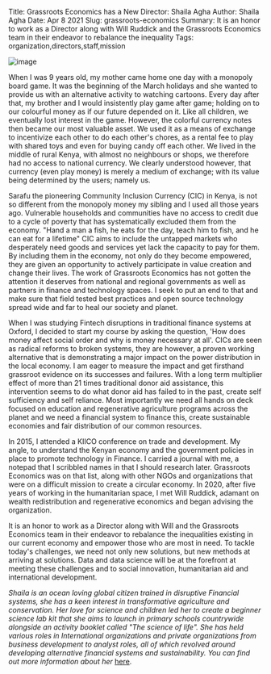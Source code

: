 Title: Grassroots Economics has a New Director: Shaila Agha
Author: Shaila Agha
Date: Apr 8 2021
Slug: grassroots-economics
Summary: It is an honor to work as a Director along with Will Ruddick and the Grassroots Economics team in their endeavor to rebalance the inequality
Tags: organization,directors,staff,mission

![image](images/blog/grassroots-economics1.webp)

When I was 9 years old, my mother came home one day with a monopoly
board game. It was the beginning of the March holidays and she wanted to
provide us with an alternative activity to watching cartoons. Every day
after that, my brother and I would insistently play game after game;
holding on to our colourful money as if our future depended on it. Like
all children, we eventually lost interest in the game. However, the
colorful currency notes then became our most valuable asset. We used it
as a means of exchange to incentivize each other to do each other's
chores, as a rental fee to play with shared toys and even for buying
candy off each other. We lived in the middle of rural Kenya, with almost
no neighbours or shops, we therefore had no access to national currency.
We clearly understood however, that currency (even play money) is merely
a medium of exchange; with its value being determined by the users;
namely us.

Sarafu the pioneering Community Inclusion Currency (CIC) in Kenya, is
not so different from the monopoly money my sibling and I used all those
years ago. Vulnerable households and communities have no access to
credit due to a cycle of poverty that has systematically excluded them
from the economy. "Hand a man a fish, he eats for the day, teach him to
fish, and he can eat for a lifetime" CIC aims to include the untapped
markets who desperately need goods and services yet lack the capacity to
pay for them. By including them in the economy, not only do they become
empowered, they are given an opportunity to actively participate in
value creation and change their lives. The work of Grassroots Economics
has not gotten the attention it deserves from national and regional
governments as well as partners in finance and technology spaces. I seek
to put an end to that and make sure that field tested best practices and
open source technology spread wide and far to heal our society and
planet.

When I was studying Fintech disruptions in traditional finance systems
at Oxford, I decided to start my course by asking the question, 'How
does money affect social order and why is money necessary at all'. CICs
are seen as radical reforms to broken systems, they are however, a
proven working alternative that is demonstrating a major impact on the
power distribution in the local economy. I am eager to measure the
impact and get firsthand grassroot evidence on its successes and
failures. With a long term multiplier effect of more than 21 times
traditional donor aid assistance, this intervention seems to do what
donor aid has failed to in the past, create self sufficiency and self
reliance. Most importantly we need all hands on deck focused on
education and regenerative agriculture programs across the planet and we
need a financial system to finance this, create sustainable economies
and fair distribution of our common resources.

In 2015, I attended a KIICO conference on trade and development. My
angle, to understand the Kenyan economy and the government policies in
place to promote technology in Finance. I carried a journal with me, a
notepad that I scribbled names in that I should research later.
Grassroots Economics was on that list, along with other NGOs and
organizations that were on a difficult mission to create a circular
economy. In 2020, after five years of working in the humanitarian space,
I met Will Ruddick, adamant on wealth redistribution and regenerative
economics and began advising the organization.

It is an honor to work as a Director along with Will and the Grassroots
Economics team in their endeavor to rebalance the inequalities existing
in our current economy and empower those who are most in need. To tackle
today's challenges, we need not only new solutions, but new methods at
arriving at solutions. Data and data science will be at the forefront at
meeting these challenges and to social innovation, humanitarian aid and
international development.

_Shaila is an ocean loving global citizen trained in disruptive
Financial systems, she has a keen interest in transformative agriculture
and conservation. Her love for science and children led her to create a
beginner science lab kit that she aims to launch in primary schools
countrywide alongside an activity booklet called "The science of life".
She has held various roles in International organizations and private
organizations from business development to analyst roles, all of which
revolved around developing alternative financial systems and
sustainability. You can find out more information about her_
[here](https://ke.linkedin.com/in/shailaa).
